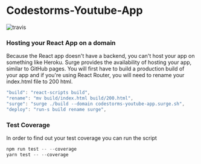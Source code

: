 # Codestorms-Youtube-App
![travis](https://travis-ci.org/Samatar26/codestorms-youtube-app.svg?branch=staging)

### Hosting your React App on a domain
Because the React app doesn't have a backend, you can't host your app on something like Heroku.
Surge provides the availability of hosting your app, similar to GitHub pages. You will first have to build a production build of your app and if you're using React Router, you will need to rename your index.html file to 200 html.


```js
"build": "react-scripts build",
"rename": "mv build/index.html build/200.html",
"surge": "surge ./build --domain codestorms-youtube-app.surge.sh",
"deploy": "run-s build rename surge",
```
### Test Coverage
In order to find out your test coverage you can run the script
```js
npm run test -- --coverage
yarn test -- --coverage
```
